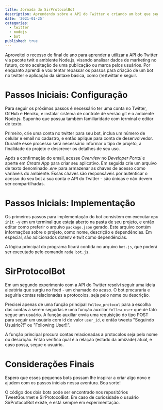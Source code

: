 ```yaml
---
title: Jornada do SirProtocolBot
description: Aprendendo sobre a API do Twitter e criando um bot que segue contas relacionadas a protocolos
date: '2021-01-25'
categories:
  - twitter
  - nodejs
  - bot
published: true
---
```


Aproveitei o recesso de final de ano para aprender a utilizar a API do Twitter via pacote twit e ambiente Node.js, visando analisar dados de marketing no futuro, como aceitação de uma publicação ou marca pelos usuários. Por enquanto aprendi e vou tentar repassar os passos para criação de um bot no twitter e aplicação da sintaxe básica, como (re)twittar e seguir.

# Passos Iniciais: Configuração

Para seguir os próximos passos é necessário ter uma conta no Twitter, GitHub e Heroku, e instalar sistema de controle de versão git e o ambiente Node.js. Suponho que possua também familiaridade com terminal e editor de texto.

Primeiro, crie uma conta no twitter para seu bot, inclua um número de celular e email no cadastro, e então aplique para conta de desenvolvedor. Durante esse processo será necessário informar o tipo de projeto, a finalidade do projeto e descrever os detalhes de seu uso.

Após a confirmação do email, acesse _Overview_ no _Developer Portal_ e aperte em _Create App_ para criar seu aplicativo. Em seguida crie um arquivo de texto denominado _.env_ para armazenar as chaves de acesso como variáveis do ambiente. Essas chaves são responsáveis por autenticar o acesso do seu bot a sua conta e API do Twitter - são únicas e não devem ser compartilhadas.

# Passos Iniciais: Implementação

Os primeiros passos para implementação do bot consistem em executar `npm init -y` em um terminal que esteja aberto na pasta de seu projeto, e então editar como preferir o arquivo `package.json` gerado. Este arquivo contém informações sobre o projeto, como nome, descrição e dependências. Em especial, são adicionados dotenv e twit como dependências.

A lógica principal do programa ficará contida no arquivo `bot.js`, que poderá ser executado pelo comando `node bot.js`.

# SirProtocolBot

Em um segundo experimento com a API do Twitter resolvi seguir uma ideia aleatória que surgiu no feed - um chamado do acaso. O bot procuraria e seguiria contas relacionadas a protocolos, seja pelo nome ou descrição.

Precisei apenas de uma função principal `follow_protocol` para a escolha das contas a serem seguidas e uma função auxiliar `follow_user` que de fato segue um usuário. A função auxiliar envia uma requisição do tipo POST para seguir um usuário com id de valor `user_id`, e então tweeta "Seguindo Usuário?!" ou "Following User!!".

A função principal procura contas relacionadas a protocolos seja pelo nome ou descrição. Então verifica qual é a relação (estado da amizade) atual, e caso possa, segue o usuário.

# Considerações Finais

Espero que esses pequenos bots possam lhe inspirar a criar algo novo e ajudem com os passos iniciais nessa aventura. Boa sorte!

O código dos dois bots pode ser encontrado nos repositórios TweetGourmet e SirProtocolBot. Em caso de curiosidade o usuário SirProtocolBot existe, e está sempre em experimentação.
